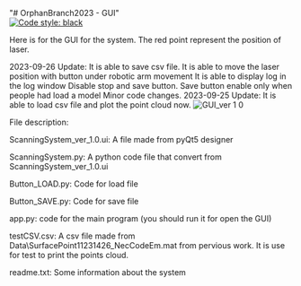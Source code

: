 "# OrphanBranch2023 - GUI"  
[![Code style: black](https://img.shields.io/badge/code%20style-black-000000.svg)](https://github.com/psf/black)

Here is for the GUI for the system. The red point represent the position of laser.

2023-09-26 Update: It is able to save csv file.
                   It is able to move the laser position with button under robotic arm movement
                   It is able to display log in the log window
                   Disable stop and save button. Save button enable only when people had load a model
                   Minor code changes.
2023-09-25 Update: It is able to load csv file and plot the point cloud now. 
![GUI_ver 1 0]([https://github.com/MDU-C2/MicroTomography/assets/144024751/ef524a3c-13eb-4209-b20a-5fb33548e1b4](https://github.com/MDU-C2/MicroTomography/blob/2292ab387f7e4bdb100808e93182035fd9260724/Design_diagram/GUI_ver.1.0.png))


File description:

ScanningSystem_ver_1.0.ui: A file made from pyQt5 designer

ScanningSystem.py: A python code file that convert from ScanningSystem_ver_1.0.ui

Button_LOAD.py: Code for load file 

Button_SAVE.py: Code for save file

app.py: code for the main program (you should run it for open the GUI)

testCSV.csv: A csv file made from Data\SurfacePoint11231426_NecCodeEm.mat from pervious work. It is use for test to print the points cloud.

readme.txt: Some information about the system
